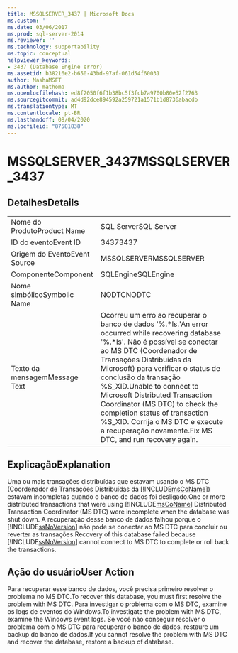 ```yaml
---
title: MSSQLSERVER_3437 | Microsoft Docs
ms.custom: ''
ms.date: 03/06/2017
ms.prod: sql-server-2014
ms.reviewer: ''
ms.technology: supportability
ms.topic: conceptual
helpviewer_keywords:
- 3437 (Database Engine error)
ms.assetid: b38216e2-b650-43bd-97af-061d54f60031
author: MashaMSFT
ms.author: mathoma
ms.openlocfilehash: ed8f2050f6f1b38bc5f3fcb7a9700b80e52f2763
ms.sourcegitcommit: ad4d92dce894592a259721a1571b1d8736abacdb
ms.translationtype: MT
ms.contentlocale: pt-BR
ms.lasthandoff: 08/04/2020
ms.locfileid: "87581838"
---
```

# <a name="mssqlserver_3437"></a><span data-ttu-id="a28f6-102">MSSQLSERVER_3437</span><span class="sxs-lookup"><span data-stu-id="a28f6-102">MSSQLSERVER_3437</span></span>
    
## <a name="details"></a><span data-ttu-id="a28f6-103">Detalhes</span><span class="sxs-lookup"><span data-stu-id="a28f6-103">Details</span></span>  
  
|||  
|-|-|  
|<span data-ttu-id="a28f6-104">Nome do Produto</span><span class="sxs-lookup"><span data-stu-id="a28f6-104">Product Name</span></span>|<span data-ttu-id="a28f6-105">SQL Server</span><span class="sxs-lookup"><span data-stu-id="a28f6-105">SQL Server</span></span>|  
|<span data-ttu-id="a28f6-106">ID do evento</span><span class="sxs-lookup"><span data-stu-id="a28f6-106">Event ID</span></span>|<span data-ttu-id="a28f6-107">3437</span><span class="sxs-lookup"><span data-stu-id="a28f6-107">3437</span></span>|  
|<span data-ttu-id="a28f6-108">Origem do Evento</span><span class="sxs-lookup"><span data-stu-id="a28f6-108">Event Source</span></span>|<span data-ttu-id="a28f6-109">MSSQLSERVER</span><span class="sxs-lookup"><span data-stu-id="a28f6-109">MSSQLSERVER</span></span>|  
|<span data-ttu-id="a28f6-110">Componente</span><span class="sxs-lookup"><span data-stu-id="a28f6-110">Component</span></span>|<span data-ttu-id="a28f6-111">SQLEngine</span><span class="sxs-lookup"><span data-stu-id="a28f6-111">SQLEngine</span></span>|  
|<span data-ttu-id="a28f6-112">Nome simbólico</span><span class="sxs-lookup"><span data-stu-id="a28f6-112">Symbolic Name</span></span>|<span data-ttu-id="a28f6-113">NODTC</span><span class="sxs-lookup"><span data-stu-id="a28f6-113">NODTC</span></span>|  
|<span data-ttu-id="a28f6-114">Texto da mensagem</span><span class="sxs-lookup"><span data-stu-id="a28f6-114">Message Text</span></span>|<span data-ttu-id="a28f6-115">Ocorreu um erro ao recuperar o banco de dados '%.\*ls.'</span><span class="sxs-lookup"><span data-stu-id="a28f6-115">An error occurred while recovering database '%.\*ls'.</span></span> <span data-ttu-id="a28f6-116">Não é possível se conectar ao MS DTC (Coordenador de Transações Distribuídas da Microsoft) para verificar o status de conclusão da transação %S_XID.</span><span class="sxs-lookup"><span data-stu-id="a28f6-116">Unable to connect to Microsoft Distributed Transaction Coordinator (MS DTC) to check the completion status of transaction %S_XID.</span></span> <span data-ttu-id="a28f6-117">Corrija o MS DTC e execute a recuperação novamente.</span><span class="sxs-lookup"><span data-stu-id="a28f6-117">Fix MS DTC, and run recovery again.</span></span>|  
  
## <a name="explanation"></a><span data-ttu-id="a28f6-118">Explicação</span><span class="sxs-lookup"><span data-stu-id="a28f6-118">Explanation</span></span>  
 <span data-ttu-id="a28f6-119">Uma ou mais transações distribuídas que estavam usando o MS DTC (Coordenador de Transações Distribuídas da [!INCLUDE[msCoName](../../includes/msconame-md.md)]) estavam incompletas quando o banco de dados foi desligado.</span><span class="sxs-lookup"><span data-stu-id="a28f6-119">One or more distributed transactions that were using [!INCLUDE[msCoName](../../includes/msconame-md.md)] Distributed Transaction Coordinator (MS DTC) were incomplete when the database was shut down.</span></span> <span data-ttu-id="a28f6-120">A recuperação desse banco de dados falhou porque o [!INCLUDE[ssNoVersion](../../includes/ssnoversion-md.md)] não pode se conectar ao MS DTC para concluir ou reverter as transações.</span><span class="sxs-lookup"><span data-stu-id="a28f6-120">Recovery of this database failed because [!INCLUDE[ssNoVersion](../../includes/ssnoversion-md.md)] cannot connect to MS DTC to complete or roll back the transactions.</span></span>  
  
## <a name="user-action"></a><span data-ttu-id="a28f6-121">Ação do usuário</span><span class="sxs-lookup"><span data-stu-id="a28f6-121">User Action</span></span>  
 <span data-ttu-id="a28f6-122">Para recuperar esse banco de dados, você precisa primeiro resolver o problema no MS DTC.</span><span class="sxs-lookup"><span data-stu-id="a28f6-122">To recover this database, you must first resolve the problem with MS DTC.</span></span> <span data-ttu-id="a28f6-123">Para investigar o problema com o MS DTC, examine os logs de eventos do Windows.</span><span class="sxs-lookup"><span data-stu-id="a28f6-123">To investigate the problem with MS DTC, examine the Windows event logs.</span></span> <span data-ttu-id="a28f6-124">Se você não conseguir resolver o problema com o MS DTC para recuperar o banco de dados, restaure um backup do banco de dados.</span><span class="sxs-lookup"><span data-stu-id="a28f6-124">If you cannot resolve the problem with MS DTC and recover the database, restore a backup of database.</span></span>  
  
  
